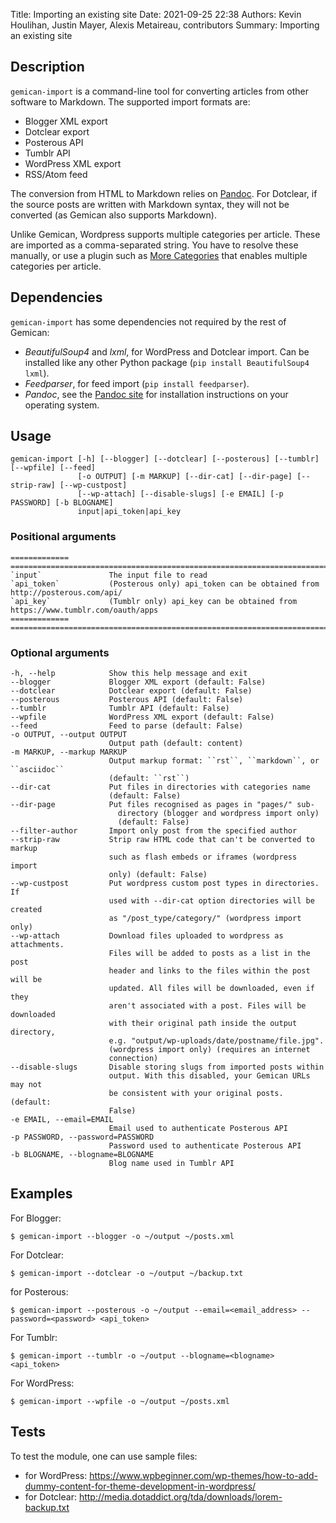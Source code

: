 Title: Importing an existing site
Date: 2021-09-25 22:38
Authors: Kevin Houlihan, Justin Mayer, Alexis Metaireau, contributors
Summary: Importing an existing site

## Description

`gemican-import` is a command-line tool for converting articles from
other software to Markdown. The supported import
formats are:

-   Blogger XML export
-   Dotclear export
-   Posterous API
-   Tumblr API
-   WordPress XML export
-   RSS/Atom feed

The conversion from HTML to Markdown relies on
[Pandoc](https://pandoc.org/). For Dotclear, if the source posts are
written with Markdown syntax, they will not be converted (as Gemican
also supports Markdown).

Unlike Gemican, Wordpress supports multiple categories per article.
These are imported as a comma-separated string. You have to resolve
these manually, or use a plugin such as [More Categories](https://github.com/pelican-plugins/more-categories) that enables multiple categories per article.

## Dependencies

`gemican-import` has some dependencies not required by the rest of
Gemican:

-   *BeautifulSoup4* and *lxml*, for WordPress and Dotclear import. Can
    be installed like any other Python package
    (`pip install BeautifulSoup4 lxml`).
-   *Feedparser*, for feed import (`pip install feedparser`).
-   *Pandoc*, see the [Pandoc site](https://pandoc.org/installing.html)
    for installation instructions on your operating system.

## Usage

    gemican-import [-h] [--blogger] [--dotclear] [--posterous] [--tumblr] [--wpfile] [--feed]
                   [-o OUTPUT] [-m MARKUP] [--dir-cat] [--dir-page] [--strip-raw] [--wp-custpost]
                   [--wp-attach] [--disable-slugs] [-e EMAIL] [-p PASSWORD] [-b BLOGNAME]
                   input|api_token|api_key

### Positional arguments

``` Table of positional arguments
=============         ============================================================================
`input`               The input file to read
`api_token`           (Posterous only) api_token can be obtained from http://posterous.com/api/
`api_key`             (Tumblr only) api_key can be obtained from https://www.tumblr.com/oauth/apps
=============         ============================================================================
```

### Optional arguments

```
-h, --help            Show this help message and exit
--blogger             Blogger XML export (default: False)
--dotclear            Dotclear export (default: False)
--posterous           Posterous API (default: False)
--tumblr              Tumblr API (default: False)
--wpfile              WordPress XML export (default: False)
--feed                Feed to parse (default: False)
-o OUTPUT, --output OUTPUT
                      Output path (default: content)
-m MARKUP, --markup MARKUP
                      Output markup format: ``rst``, ``markdown``, or ``asciidoc``
                      (default: ``rst``)
--dir-cat             Put files in directories with categories name
                      (default: False)
--dir-page            Put files recognised as pages in "pages/" sub-
                        directory (blogger and wordpress import only)
                        (default: False)
--filter-author       Import only post from the specified author
--strip-raw           Strip raw HTML code that can't be converted to markup
                      such as flash embeds or iframes (wordpress import
                      only) (default: False)
--wp-custpost         Put wordpress custom post types in directories. If
                      used with --dir-cat option directories will be created
                      as "/post_type/category/" (wordpress import only)
--wp-attach           Download files uploaded to wordpress as attachments.
                      Files will be added to posts as a list in the post
                      header and links to the files within the post will be
                      updated. All files will be downloaded, even if they
                      aren't associated with a post. Files will be downloaded
                      with their original path inside the output directory,
                      e.g. "output/wp-uploads/date/postname/file.jpg".
                      (wordpress import only) (requires an internet
                      connection)
--disable-slugs       Disable storing slugs from imported posts within
                      output. With this disabled, your Gemican URLs may not
                      be consistent with your original posts. (default:
                      False)
-e EMAIL, --email=EMAIL
                      Email used to authenticate Posterous API
-p PASSWORD, --password=PASSWORD
                      Password used to authenticate Posterous API
-b BLOGNAME, --blogname=BLOGNAME
                      Blog name used in Tumblr API
```

## Examples

For Blogger:

    $ gemican-import --blogger -o ~/output ~/posts.xml

For Dotclear:

    $ gemican-import --dotclear -o ~/output ~/backup.txt

for Posterous:

    $ gemican-import --posterous -o ~/output --email=<email_address> --password=<password> <api_token>

For Tumblr:

    $ gemican-import --tumblr -o ~/output --blogname=<blogname> <api_token>

For WordPress:

    $ gemican-import --wpfile -o ~/output ~/posts.xml

## Tests

To test the module, one can use sample files:

-   for WordPress:
    <https://www.wpbeginner.com/wp-themes/how-to-add-dummy-content-for-theme-development-in-wordpress/>
-   for Dotclear:
    <http://media.dotaddict.org/tda/downloads/lorem-backup.txt>
